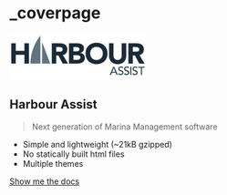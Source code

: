 # \_coverpage

![logo](.gitbook/assets/NewHAlogo240px.jpg)

## Harbour Assist

> Next generation of Marina Management software

* Simple and lightweight \(~21kB gzipped\)
* No statically built html files
* Multiple themes

[Show me the docs](_coverpage.md)

